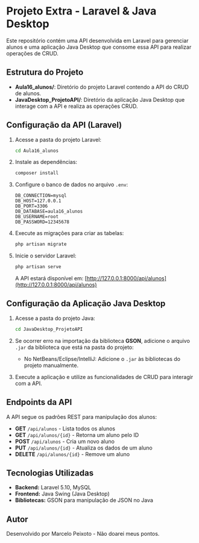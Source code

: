 # Projeto Extra - Laravel & Java Desktop

Este repositório contém uma API desenvolvida em Laravel para gerenciar alunos e uma aplicação Java Desktop que consome essa API para realizar operações de CRUD.

## Estrutura do Projeto

- **Aula16_alunos/**: Diretório do projeto Laravel contendo a API do CRUD de alunos.
- **JavaDesktop_ProjetoAPI/**: Diretório da aplicação Java Desktop que interage com a API e realiza as operações CRUD.

## Configuração da API (Laravel)

1. Acesse a pasta do projeto Laravel:
   ```sh
   cd Aula16_alunos
   ```
2. Instale as dependências:
   ```sh
   composer install
   ```
3. Configure o banco de dados no arquivo `.env`:
   ```env
   DB_CONNECTION=mysql
   DB_HOST=127.0.0.1
   DB_PORT=3306
   DB_DATABASE=aula16_alunos
   DB_USERNAME=root
   DB_PASSWORD=12345678
   ```
4. Execute as migrações para criar as tabelas:
   ```sh
   php artisan migrate
   ```
5. Inicie o servidor Laravel:
   ```sh
   php artisan serve
   ```
   A API estará disponível em: [http://127.0.0.1:8000/api/alunos](http://127.0.0.1:8000/api/alunos)

## Configuração da Aplicação Java Desktop

1. Acesse a pasta do projeto Java:
   ```sh
   cd JavaDesktop_ProjetoAPI
   ```
2. Se ocorrer erro na importação da biblioteca **GSON**, adicione o arquivo `.jar` da biblioteca que está na pasta do projeto:
   - No NetBeans/Eclipse/IntelliJ: Adicione o `.jar` às bibliotecas do projeto manualmente.

3. Execute a aplicação e utilize as funcionalidades de CRUD para interagir com a API.

## Endpoints da API
A API segue os padrões REST para manipulação dos alunos:

- **GET** `/api/alunos` - Lista todos os alunos
- **GET** `/api/alunos/{id}` - Retorna um aluno pelo ID
- **POST** `/api/alunos` - Cria um novo aluno
- **PUT** `/api/alunos/{id}` - Atualiza os dados de um aluno
- **DELETE** `/api/alunos/{id}` - Remove um aluno

## Tecnologias Utilizadas
- **Backend:** Laravel 5.10, MySQL
- **Frontend:** Java Swing (Java Desktop)
- **Bibliotecas:** GSON para manipulação de JSON no Java

## Autor
Desenvolvido por Marcelo Peixoto - Não doarei meus pontos.

